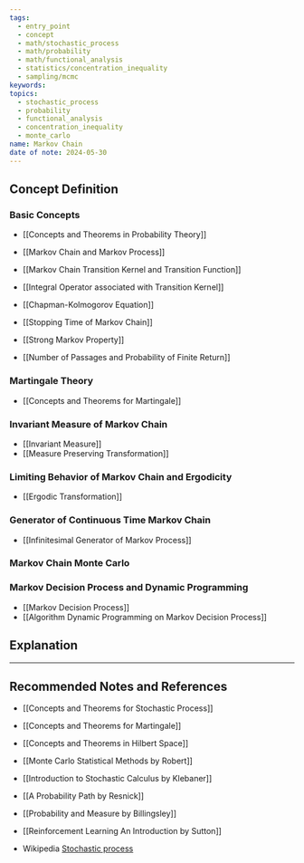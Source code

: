 ```yaml
---
tags:
  - entry_point
  - concept
  - math/stochastic_process
  - math/probability
  - math/functional_analysis
  - statistics/concentration_inequality
  - sampling/mcmc
keywords: 
topics:
  - stochastic_process
  - probability
  - functional_analysis
  - concentration_inequality
  - monte_carlo
name: Markov Chain
date of note: 2024-05-30
---
```


## Concept Definition

### Basic Concepts

- [[Concepts and Theorems in Probability Theory]]

- [[Markov Chain and Markov Process]]
- [[Markov Chain Transition Kernel and Transition Function]]

- [[Integral Operator associated with Transition Kernel]]
- [[Chapman-Kolmogorov Equation]]
- [[Stopping Time of Markov Chain]]
- [[Strong Markov Property]]
- [[Number of Passages and Probability of Finite Return]]


### Martingale Theory

- [[Concepts and Theorems for Martingale]]

### Invariant Measure of Markov Chain

- [[Invariant Measure]]
- [[Measure Preserving Transformation]]

### Limiting Behavior of Markov Chain and Ergodicity

- [[Ergodic Transformation]]


### Generator of Continuous Time Markov Chain

- [[Infinitesimal Generator of Markov Process]]



### Markov Chain Monte Carlo 





### Markov Decision Process and Dynamic Programming

- [[Markov Decision Process]]
- [[Algorithm Dynamic Programming on Markov Decision Process]]



## Explanation





-----------
##  Recommended Notes and References


- [[Concepts and Theorems for Stochastic Process]]
- [[Concepts and Theorems for Martingale]]
- [[Concepts and Theorems in Hilbert Space]]



- [[Monte Carlo Statistical Methods by Robert]]
- [[Introduction to Stochastic Calculus by Klebaner]]
- [[A Probability Path by Resnick]]
- [[Probability and Measure by Billingsley]]

- [[Reinforcement Learning An Introduction by Sutton]]


- Wikipedia [Stochastic process](https://en.wikipedia.org/wiki/Stochastic_process)